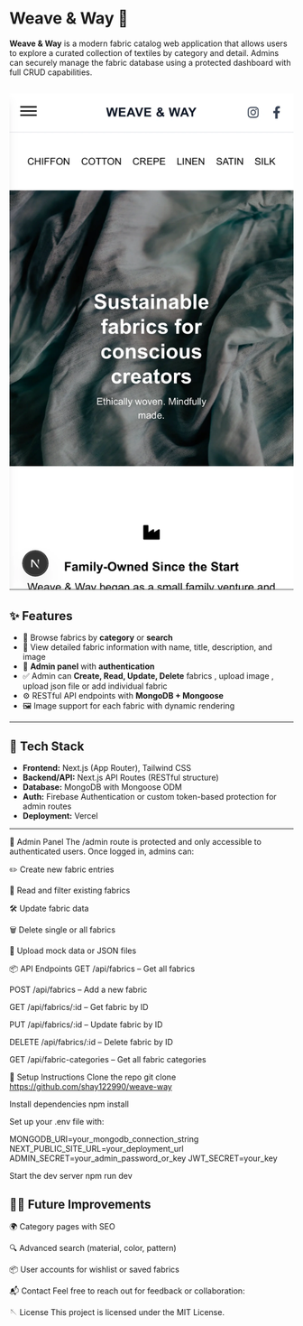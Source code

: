 # Weave & Way 🧵

**Weave & Way** is a modern fabric catalog web application that allows users to explore a curated collection of textiles by category and detail. Admins can securely manage the fabric database using a protected dashboard with full CRUD capabilities.

## ![Project Image](./public/weave&way.webp)

## ✨ Features

- 🔎 Browse fabrics by **category** or **search**
- 📄 View detailed fabric information with name, title, description, and image
- 🔐 **Admin panel** with **authentication**
- ✅ Admin can **Create, Read, Update, Delete** fabrics , upload image , upload json file or add individual fabric
- ⚙️ RESTful API endpoints with **MongoDB + Mongoose**
- 🖼️ Image support for each fabric with dynamic rendering

---

## 🧰 Tech Stack

- **Frontend:** Next.js (App Router), Tailwind CSS
- **Backend/API:** Next.js API Routes (RESTful structure)
- **Database:** MongoDB with Mongoose ODM
- **Auth:** Firebase Authentication or custom token-based protection for admin routes
- **Deployment:** Vercel

---

🔐 Admin Panel
The /admin route is protected and only accessible to authenticated users. Once logged in, admins can:

✏️ Create new fabric entries

📖 Read and filter existing fabrics

🛠️ Update fabric data

🗑️ Delete single or all fabrics

📁 Upload mock data or JSON files

📦 API Endpoints
GET /api/fabrics – Get all fabrics

POST /api/fabrics – Add a new fabric

GET /api/fabrics/:id – Get fabric by ID

PUT /api/fabrics/:id – Update fabric by ID

DELETE /api/fabrics/:id – Delete fabric by ID

GET /api/fabric-categories – Get all fabric categories

🚀 Setup Instructions
Clone the repo
git clone https://github.com/shay122990/weave-way

Install dependencies
npm install

Set up your .env file with:

MONGODB_URI=your_mongodb_connection_string
NEXT_PUBLIC_SITE_URL=your_deployment_url
ADMIN_SECRET=your_admin_password_or_key
JWT_SECRET=your_key

Start the dev server
npm run dev

## 🧑‍💻 Future Improvements

🌍 Category pages with SEO

🔍 Advanced search (material, color, pattern)

📦 User accounts for wishlist or saved fabrics

📬 Contact
Feel free to reach out for feedback or collaboration:

🪡 License
This project is licensed under the MIT License.
